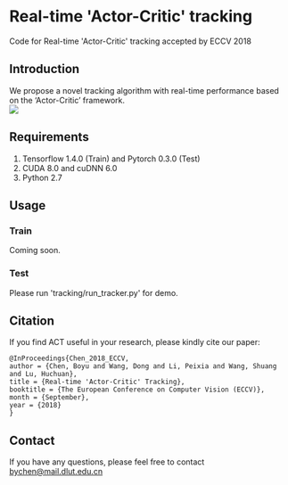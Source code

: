 Real-time 'Actor-Critic' tracking
=========================================
Code for Real-time 'Actor-Critic' tracking accepted by ECCV 2018

Introduction
--------------------------------
We propose a novel tracking algorithm with real-time performance based on the ‘Actor-Critic’ framework.</br>
![](https://github.com/bychen515/ACT/ACT-master/ACT.png)  

Requirements
--------------------------
1. Tensorflow 1.4.0 (Train) and Pytorch 0.3.0 (Test)
2. CUDA 8.0 and cuDNN 6.0
3. Python 2.7

Usage
--------------------------
### Train
  Coming soon.
### Test
  Please run 'tracking/run_tracker.py' for demo.
 
Citation
--------------------
If you find ACT useful in your research, please kindly cite our paper:</br>

    @InProceedings{Chen_2018_ECCV,
    author = {Chen, Boyu and Wang, Dong and Li, Peixia and Wang, Shuang and Lu, Huchuan},
    title = {Real-time 'Actor-Critic' Tracking},
    booktitle = {The European Conference on Computer Vision (ECCV)},
    month = {September},
    year = {2018}
    }

Contact
--------------------
If you have any questions, please feel free to contact bychen@mail.dlut.edu.cn
